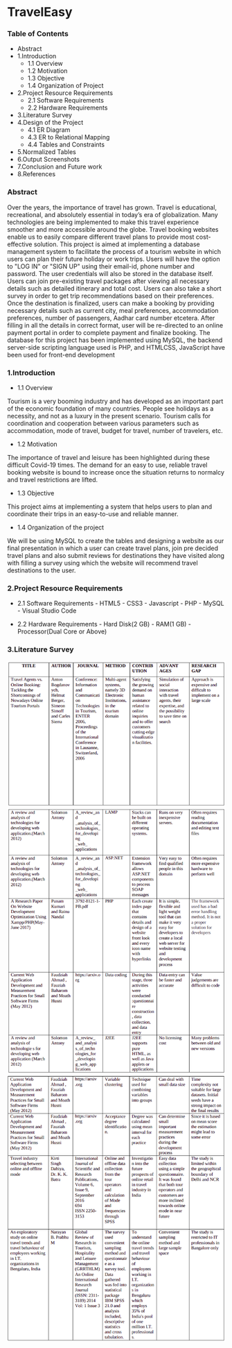 # TravelEasy


### Table of Contents

- Abstract
-  1.Introduction
      - 1.1 Overview
      - 1.2 Motivation
      - 1.3 Objective 
      - 1.4 Organization of Project
-  2.Project Resource Requirements       
      - 2.1 Software Requirements 
      - 2.2 Hardware Requirements
-  3.Literature Survey
-  4.Design of the Project 
      - 4.1 ER Diagram 
      - 4.3 ER to Relational Mapping 
      - 4.4 Tables and Constraints
-  5.Normalized Tables
-  6.Output Screenshots
-  7.Conclusion and Future work
-  8.References 

### Abstract

Over the years, the importance of travel has grown. Travel is educational, recreational,
and absolutely essential in today’s era of globalization. Many technologies are being
implemented to make this travel experience smoother and more accessible around the
globe. Travel booking websites enable us to easily compare different travel plans to
provide most cost- effective solution. This project is aimed at implementing a database
management system to facilitate the process of a tourism website in which users can
plan their future holiday or work trips. Users will have the option to "LOG IN" or
"SIGN UP" using their email-id, phone number and password. The user credentials will
also be stored in the database itself. Users can join pre-existing travel packages after
viewing all necessary details such as detailed itinerary and total cost. Users can also
take a short survey in order to get trip recommendations based on their preferences.
Once the destination is finalized, users can make a booking by providing necessary
details such as current city, meal preferences, accommodation preferences, number of
passengers, Aadhar card number etcetera. After filling in all the details in correct
format, user will be re-directed to an online payment portal in order to complete
payment and finalize booking. The database for this project has been implemented
using MySQL, the backend server-side scripting language used is PHP, and HTMLCSS,
JavaScript have been used for front-end development


### 1.Introduction

- 1.1 Overview

Tourism is a very booming industry and has developed as an important part of
the economic foundation of many countries. People see holidays as a necessity,
and not as a luxury in the present scenario. Tourism calls for coordination and
cooperation between various parameters such as accommodation, mode of travel,
budget for travel, number of travelers, etc.

- 1.2 Motivation

The importance of travel and leisure has been highlighted during these difficult
Covid-19 times. The demand for an easy to use, reliable travel booking website
is bound to increase once the situation returns to normalcy and travel restrictions
are lifted.

- 1.3 Objective

This project aims at implementing a system that helps users to plan and
coordinate their trips in an easy-to-use and reliable manner.

- 1.4 Organization of the project

We will be using MySQL to create the tables and designing a website as our
final presentation in which a user can create travel plans, join pre decided travel
plans and also submit reviews for destinations they have visited along with
filling a survey using which the website will recommend travel destinations to
the user.

### 2.Project Resource Requirements

- 2.1 Software Requirements
      - HTML5
      - CSS3
      - Javascript
      - PHP
      - MySQL
      - Visual Studio Code

- 2.2 Hardware Requirements
      - Hard Disk(2 GB)
      - RAM(1 GB)
      - Processor(Dual Core or Above)
 
 ### 3.Literature Survey

![](Output_images/dbms(1).png)
![](Output_images/dbms(2).png)
![](Output_images/dbms(3).png)
